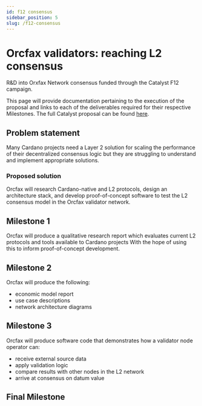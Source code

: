 ```yaml
---
id: f12 consensus
sidebar_position: 5
slug: /f12-consensus
---
```


# Orcfax validators: reaching L2 consensus

R&D into Orxfax Network consensus funded through the Catalyst F12 campaign.

This page will provide documentation pertaining to the execution of the proposal
and links to each of the deliverables required for their respective Milestones.
The full Catalyst proposal can be found [here][cat-1].

[cat-1]: https://projectcatalyst.io/funds/12/f12-cardano-use-cases-concept/orcfax-validators-reaching-l2-consensus

## Problem statement

Many Cardano projects need a Layer 2 solution for scaling the performance of
their decentralized consensus logic but they are struggling to understand and
implement appropriate solutions.

### Proposed solution

Orcfax will research Cardano-native and L2 protocols, design an architecture
stack, and develop proof-of-concept software to test the L2 consensus model in
the Orcfax validator network.

## Milestone 1

Orcfax will produce a qualitative research report which evaluates current L2
protocols and tools available to Cardano projects With the hope of using this
to inform proof-of-concept development.

## Milestone 2

Orcfax will produce the following:

* economic model report
* use case descriptions
* network architecture diagrams

## Milestone 3

Orcfax will produce software code that demonstrates how a validator node
operator can:

* receive external source data
* apply validation logic
* compare results with other nodes in the L2 network
* arrive at consensus on datum value

## Final Milestone

